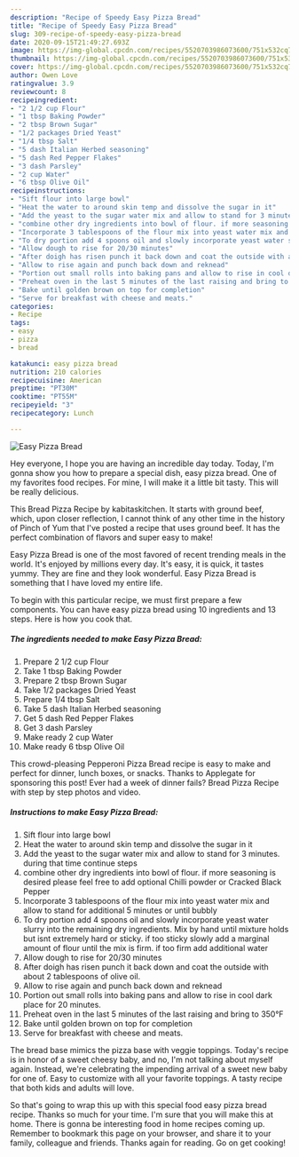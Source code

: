 ```yaml
---
description: "Recipe of Speedy Easy Pizza Bread"
title: "Recipe of Speedy Easy Pizza Bread"
slug: 309-recipe-of-speedy-easy-pizza-bread
date: 2020-09-15T21:49:27.693Z
image: https://img-global.cpcdn.com/recipes/5520703986073600/751x532cq70/easy-pizza-bread-recipe-main-photo.jpg
thumbnail: https://img-global.cpcdn.com/recipes/5520703986073600/751x532cq70/easy-pizza-bread-recipe-main-photo.jpg
cover: https://img-global.cpcdn.com/recipes/5520703986073600/751x532cq70/easy-pizza-bread-recipe-main-photo.jpg
author: Owen Love
ratingvalue: 3.9
reviewcount: 8
recipeingredient:
- "2 1/2 cup Flour"
- "1 tbsp Baking Powder"
- "2 tbsp Brown Sugar"
- "1/2 packages Dried Yeast"
- "1/4 tbsp Salt"
- "5 dash Italian Herbed seasoning"
- "5 dash Red Pepper Flakes"
- "3 dash Parsley"
- "2 cup Water"
- "6 tbsp Olive Oil"
recipeinstructions:
- "Sift flour into large bowl"
- "Heat the water to around skin temp and dissolve the sugar in it"
- "Add the yeast to the sugar water mix and allow to stand for 3 minutes. during that time continue steps"
- "combine other dry ingredients into bowl of flour. if more seasoning is desired please feel free to add optional Chilli powder or Cracked Black Pepper"
- "Incorporate 3 tablespoons of the flour mix into yeast water mix and allow to stand for additional 5 minutes or until bubbly"
- "To dry portion add 4 spoons oil and slowly incorporate yeast water slurry into the remaining dry ingredients. Mix by hand until mixture holds but isnt extremely hard or sticky. if too sticky slowly add a marginal amount of flour until the mix is firm. if too firm add additional water"
- "Allow dough to rise for 20/30 minutes"
- "After doigh has risen punch it back down and coat the outside with about 2 tablespoons of olive oil."
- "Allow to rise again and punch back down and reknead"
- "Portion out small rolls into baking pans and allow to rise in cool dark place for 20 minutes."
- "Preheat oven in the last 5 minutes of the last raising and bring to 350°F"
- "Bake until golden brown on top for completion"
- "Serve for breakfast with cheese and meats."
categories:
- Recipe
tags:
- easy
- pizza
- bread

katakunci: easy pizza bread 
nutrition: 210 calories
recipecuisine: American
preptime: "PT30M"
cooktime: "PT55M"
recipeyield: "3"
recipecategory: Lunch

---
```



![Easy Pizza Bread](https://img-global.cpcdn.com/recipes/5520703986073600/751x532cq70/easy-pizza-bread-recipe-main-photo.jpg)

Hey everyone, I hope you are having an incredible day today. Today, I'm gonna show you how to prepare a special dish, easy pizza bread. One of my favorites food recipes. For mine, I will make it a little bit tasty. This will be really delicious.

This Bread Pizza Recipe by kabitaskitchen. It starts with ground beef, which, upon closer reflection, I cannot think of any other time in the history of Pinch of Yum that I&#39;ve posted a recipe that uses ground beef. It has the perfect combination of flavors and super easy to make!

Easy Pizza Bread is one of the most favored of recent trending meals in the world. It's enjoyed by millions every day. It's easy, it is quick, it tastes yummy. They are fine and they look wonderful. Easy Pizza Bread is something that I have loved my entire life.


To begin with this particular recipe, we must first prepare a few components. You can have easy pizza bread using 10 ingredients and 13 steps. Here is how you cook that.

<!--inarticleads1-->

##### The ingredients needed to make Easy Pizza Bread:

1. Prepare 2 1/2 cup Flour
1. Take 1 tbsp Baking Powder
1. Prepare 2 tbsp Brown Sugar
1. Take 1/2 packages Dried Yeast
1. Prepare 1/4 tbsp Salt
1. Take 5 dash Italian Herbed seasoning
1. Get 5 dash Red Pepper Flakes
1. Get 3 dash Parsley
1. Make ready 2 cup Water
1. Make ready 6 tbsp Olive Oil


This crowd-pleasing Pepperoni Pizza Bread recipe is easy to make and perfect for dinner, lunch boxes, or snacks. Thanks to Applegate for sponsoring this post! Ever had a week of dinner fails? Bread Pizza Recipe with step by step photos and video. 

<!--inarticleads2-->

##### Instructions to make Easy Pizza Bread:

1. Sift flour into large bowl
1. Heat the water to around skin temp and dissolve the sugar in it
1. Add the yeast to the sugar water mix and allow to stand for 3 minutes. during that time continue steps
1. combine other dry ingredients into bowl of flour. if more seasoning is desired please feel free to add optional Chilli powder or Cracked Black Pepper
1. Incorporate 3 tablespoons of the flour mix into yeast water mix and allow to stand for additional 5 minutes or until bubbly
1. To dry portion add 4 spoons oil and slowly incorporate yeast water slurry into the remaining dry ingredients. Mix by hand until mixture holds but isnt extremely hard or sticky. if too sticky slowly add a marginal amount of flour until the mix is firm. if too firm add additional water
1. Allow dough to rise for 20/30 minutes
1. After doigh has risen punch it back down and coat the outside with about 2 tablespoons of olive oil.
1. Allow to rise again and punch back down and reknead
1. Portion out small rolls into baking pans and allow to rise in cool dark place for 20 minutes.
1. Preheat oven in the last 5 minutes of the last raising and bring to 350°F
1. Bake until golden brown on top for completion
1. Serve for breakfast with cheese and meats.


The bread base mimics the pizza base with veggie toppings. Today&#39;s recipe is in honor of a sweet cheesy baby, and no, I&#39;m not talking about myself again. Instead, we&#39;re celebrating the impending arrival of a sweet new baby for one of. Easy to customize with all your favorite toppings. A tasty recipe that both kids and adults will love. 

So that's going to wrap this up with this special food easy pizza bread recipe. Thanks so much for your time. I'm sure that you will make this at home. There is gonna be interesting food in home recipes coming up. Remember to bookmark this page on your browser, and share it to your family, colleague and friends. Thanks again for reading. Go on get cooking!
